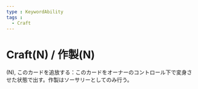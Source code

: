 ```yaml
---
type : KeywordAbility
tags : 
  - Craft
---
```

# Craft(N) / 作製(N)

(N), このカードを追放する：このカードをオーナーのコントロール下で変身させた状態で出す。作製はソーサリーとしてのみ行う。



